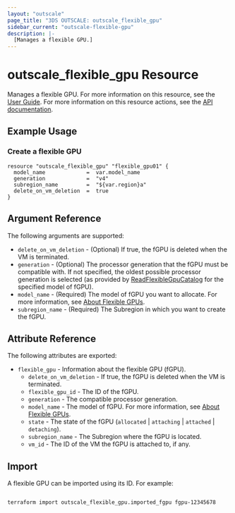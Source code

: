 ```yaml
---
layout: "outscale"
page_title: "3DS OUTSCALE: outscale_flexible_gpu"
sidebar_current: "outscale-flexible-gpu"
description: |-
  [Manages a flexible GPU.]
---
```


# outscale_flexible_gpu Resource

Manages a flexible GPU.
For more information on this resource, see the [User Guide](https://wiki.outscale.net/display/EN/About+Flexible+GPUs).
For more information on this resource actions, see the [API documentation](https://docs.outscale.com/api#3ds-outscale-api-flexiblegpu).

## Example Usage

### Create a flexible GPU

```hcl
resource "outscale_flexible_gpu" "flexible_gpu01" {
  model_name             =  var.model_name
  generation             =  "v4"
  subregion_name         =  "${var.region}a"
  delete_on_vm_deletion  =  true
}
```

## Argument Reference

The following arguments are supported:

* `delete_on_vm_deletion` - (Optional) If true, the fGPU is deleted when the VM is terminated.
* `generation` - (Optional) The processor generation that the fGPU must be compatible with. If not specified, the oldest possible processor generation is selected (as provided by [ReadFlexibleGpuCatalog](https://docs.outscale.com/api#readflexiblegpucatalog) for the specified model of fGPU).
* `model_name` - (Required) The model of fGPU you want to allocate. For more information, see [About Flexible GPUs](https://wiki.outscale.net/display/EN/About+Flexible+GPUs).
* `subregion_name` - (Required) The Subregion in which you want to create the fGPU.

## Attribute Reference

The following attributes are exported:

* `flexible_gpu` - Information about the flexible GPU (fGPU).
  * `delete_on_vm_deletion` - If true, the fGPU is deleted when the VM is terminated.
  * `flexible_gpu_id` - The ID of the fGPU.
  * `generation` - The compatible processor generation.
  * `model_name` - The model of fGPU. For more information, see [About Flexible GPUs](https://wiki.outscale.net/display/EN/About+Flexible+GPUs).
  * `state` - The state of the fGPU (`allocated` \| `attaching` \| `attached` \| `detaching`).
  * `subregion_name` - The Subregion where the fGPU is located.
  * `vm_id` - The ID of the VM the fGPU is attached to, if any.

## Import

A flexible GPU can be imported using its ID. For example:

```

terraform import outscale_flexible_gpu.imported_fgpu fgpu-12345678

```